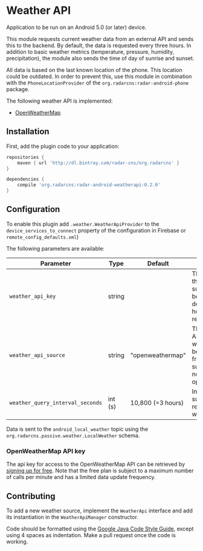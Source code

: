 # Weather API

Application to be run on an Android 5.0 (or later) device.

This module requests current weather data from an external API and sends this to the backend. By default, the data is requested every three hours. In addition to basic weather metrics (temperature, pressure, humidity, precipitation), the module also sends the time of day of sunrise and sunset.

All data is based on the last known location of the phone. This location could be outdated. In order to prevent this, use this module in combination with the `PhoneLocationProvider` of the `org.radarcns:radar-android-phone` package.

The following weather API is implemented:
 - [OpenWeatherMap](https://openweathermap.org/current)

## Installation

First, add the plugin code to your application:

```gradle
repositories {
    maven { url 'http://dl.bintray.com/radar-cns/org.radarcns' }
}

dependencies {
    compile 'org.radarcns:radar-android-weatherapi:0.2.0'
}
```

## Configuration
To enable this plugin add `.weather.WeatherApiProvider` to the `device_services_to_connect` property of the configuration in Firebase or `remote_config_defaults.xml`)

The following parameters are available:

| Parameter | Type | Default | Description |
| --------- | ---- | ------- | ----------- |
| `weather_api_key` | string | | The API key for the given API source. See below for a description of how a key can be retrieved. |
| `weather_api_source` | string | "openweathermap" | The name of the API where the weather data will be requested from. The only supported API for now is openweathermap.  |
| `weather_query_interval_seconds` | int (s) | 10,800 (=3 hours) | Interval between successive requests to the weather API. |

Data is sent to the `android_local_weather` topic using the `org.radarcns.passive.weather.LocalWeather` schema.

### OpenWeatherMap API key
The api key for access to the OpenWeatherMap API can be retrieved by [signing up for free](http://openweathermap.org/price#weather). Note that the free plan is subject to a maximum number of calls per minute and has a limited data update frequency.

## Contributing

To add a new weather source, implement the `WeatherApi` interface and add its instantiation in the `WeatherApiManager` constructor.

Code should be formatted using the [Google Java Code Style Guide](https://google.github.io/styleguide/javaguide.html), except using 4 spaces as indentation. Make a pull request once the code is working.
